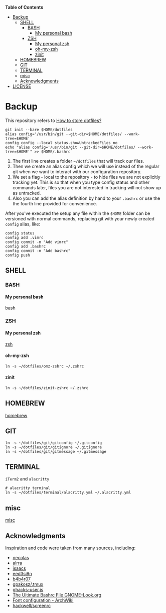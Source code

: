 <!-- markdown-toc start - Don't edit this section. Run M-x markdown-toc-refresh-toc -->
**Table of Contents**

- [Backup](#backup)
    - [SHELL](#shell)
        - [BASH](#bash)
            - [My personal bash](#my-personal-bash)
        - [ZSH](#zsh)
            - [My personal zsh](#my-personal-zsh)
            - [oh-my-zsh](#oh-my-zsh)
            - [zinit](#zinit)
    - [HOMEBREW](#homebrew)
    - [GIT](#git)
    - [TERMINAL](#terminal)
    - [misc](#misc)
    - [Acknowledgments](#acknowledgments)
- [LICENSE](#license)

<!-- markdown-toc end -->

# Backup

This repository refers to [How to store dotfiles?](https://www.atlassian.com/git/tutorials/dotfiles)

``` shell
git init --bare $HOME/dotfiles
alias config='/usr/bin/git --git-dir=$HOME/dotfiles/ --work-tree=$HOME'
config config --local status.showUntrackedFiles no
echo "alias config='/usr/bin/git --git-dir=$HOME/dotfiles/ --work-tree=$HOME'" >> $HOME/.bashrc
```

1. The first line creates a folder `~/dotfiles` that will track our files.
2. Then we create an alias config which we will use instead of the regular git when we want to interact with our configuration repository.
3. We set a flag - local to the repository - to hide files we are not explicitly tracking yet. This is so that when you type config status and other commands later, files you are not interested in tracking will not show up as untracked.
4. Also you can add the alias definition by hand to your `.bashrc` or use the the fourth line provided for convenience.

After you've executed the setup any file within the `$HOME` folder can be
versioned with normal commands, replacing git with your newly created `config`
alias, like:

``` shell
config status
config add .vimrc
config commit -m "Add vimrc"
config add .bashrc
config commit -m "Add bashrc"
config push
```

## SHELL

### BASH

#### My personal bash

[bash](bash/README.md)

### ZSH

#### My personal zsh

[zsh](zsh/README.md)

#### oh-my-zsh

    ln -s ~/dotfiles/omz-zshrc ~/.zshrc
    
#### zinit

    ln -s ~/dotfiles/zinit-zshrc ~/.zshrc

## HOMEBREW

[homebrew](homebrew/README.md)

## GIT

    ln -s ~/dotfiles/git/gitconfig ~/.gitconfig
    ln -s ~/dotfiles/git/gitignore ~/.gitignore
    ln -s ~/dotfiles/git/gitmessage ~/.gitmessage

## TERMINAL

`iTerm2` and `alacritty`

``` shell
# alacritty terminal
ln -s ~/dotfiles/terminal/alacritty.yml ~/.alacritty.yml
```

## misc

[misc](misc/README.md)

## Acknowledgments

Inspiration and code were taken from many sources, including:

- [necolas](https://github.com/necolas/dotfiles)
- [alrra](https://github.com/alrra/dotfiles)
- [isaacs](https://github.com/isaacs/dotfiles)
- [eed3si9n](https://github.com/eed3si9n/dotfiles)
- [b4b4r07](https://github.com/b4b4r07/dotfiles)
- [gpakosz/.tmux](https://github.com/gpakosz/.tmux)
- [ghacks-user.js](https://github.com/ghacksuserjs/ghacks-user.js)
- [The Ultimate Bashrc File GNOME-Look.org](https://gnome-look.org/content/show.php/Ultimate+Bashrc+File?content=129746)
- [Font configuration - ArchWiki](https://wiki.archlinux.org/index.php/font_configuration)
- [hackwell/screenrc](https://github.com/hackwell/screenrc)
